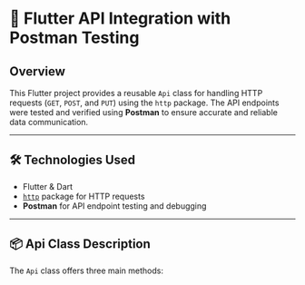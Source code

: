 # 🚀 Flutter API Integration with Postman Testing

## Overview

This Flutter project provides a reusable `Api` class for handling HTTP requests (`GET`, `POST`, and `PUT`) using the `http` package. The API endpoints were tested and verified using **Postman** to ensure accurate and reliable data communication.

---

## 🛠️ Technologies Used

- Flutter & Dart
- [`http`](https://pub.dev/packages/http) package for HTTP requests
- **Postman** for API endpoint testing and debugging

---

## 📦 Api Class Description

The `Api` class offers three main methods:



